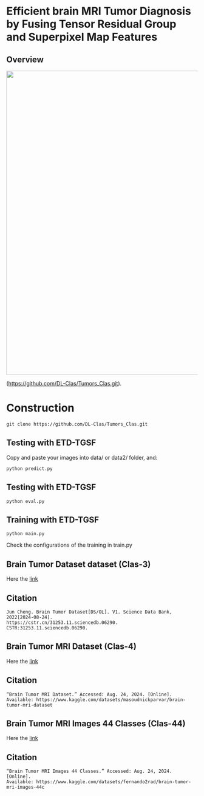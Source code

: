 # Efficient brain MRI Tumor Diagnosis by Fusing Tensor Residual Group and Superpixel Map Features

## Overview

<div style="text-align:center"><img src='imgs/arc.png' width=800>
</div>

(https://github.com/DL-Clas/Tumors_Clas.git).

# Construction

    git clone https://github.com/DL-Clas/Tumors_Clas.git


## Testing with ETD-TGSF

Copy and paste your images into data/ or data2/ folder, and:

    python predict.py

## Testing with ETD-TGSF

    python eval.py
    
## Training with ETD-TGSF
    
    python main.py

Check the configurations of the training in train.py


## Brain Tumor Dataset dataset (Clas-3)

Here the [link](https://www.scidb.cn/en/detail?dataSetId=faa44e0a12da4c11aeee91cc3c8ac11e#detail_start)

## Citation

```
Jun Cheng. Brain Tumor Dataset[DS/OL]. V1. Science Data Bank, 2022[2024-08-24]. 
https://cstr.cn/31253.11.sciencedb.06290. CSTR:31253.11.sciencedb.06290.
```

## Brain Tumor MRI Dataset (Clas-4)

Here the [link](https://www.kaggle.com/datasets/masoudnickparvar/brain-tumor-mri-dataset)

## Citation

```
“Brain Tumor MRI Dataset.” Accessed: Aug. 24, 2024. [Online]. 
Available: https://www.kaggle.com/datasets/masoudnickparvar/brain-tumor-mri-dataset
```
## Brain Tumor MRI Images 44 Classes (Clas-44)

Here the [link](https://www.kaggle.com/datasets/fernando2rad/brain-tumor-mri-images-44c?select=Astrocitoma+T1)

## Citation

```
“Brain Tumor MRI Images 44 Classes.” Accessed: Aug. 24, 2024. [Online]. 
Available: https://www.kaggle.com/datasets/fernando2rad/brain-tumor-mri-images-44c
```
